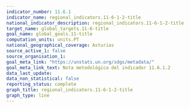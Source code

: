 ```yaml
---
indicator_number: 11.6.1
indicator_name: regional_indicators.11-6-1-2-title
national_indicator_description: regional_indicators.11-6-1-2-title
target_name: global_targets.11-6-title
goal_name: global_goals.11-title
computation_units: units.PT
national_geographical_coverage: Asturias
source_active_1: false
source_organisation_1:  
goal_meta_link: "https://unstats.un.org/sdgs/metadata/"
goal_meta_link_text: Nota metodológica del indicador 11.6.1.2
data_last_update:  
data_non_statistical: false
reporting_status: complete
graph_title: regional_indicators.11-6-1-2-title
graph_type: line
---
```


